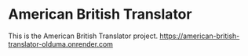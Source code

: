 # American British Translator

This is the American British Translator project. 
https://american-british-translator-olduma.onrender.com
